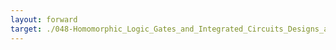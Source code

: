 ```yaml
---
layout: forward
target: ./048-Homomorphic_Logic_Gates_and_Integrated_Circuits_Designs_and_Applications
---
```

